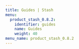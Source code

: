 ```yaml
---
title: Guides | Stash
menu:
  product_stash_0.8.2:
    identifier: guides
    name: Guides
    weight: 40
menu_name: product_stash_0.8.2
---
```


